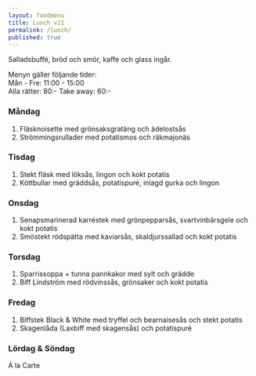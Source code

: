 ```yaml
---
layout: foodmenu
title: Lunch v21
permalink: /lunch/
published: true
---
```

Salladsbuffé, bröd och smör, kaffe och glass ingår.

Menyn gäller följande tider:  
Mån - Fre: 11:00 - 15:00  
Alla rätter: 80:- Take away: 60:-

### Måndag

1. Fläsknoisette med grönsaksgratäng och ädelostsås
2. Strömmingsrullader med potatismos och räkmajonäs

### Tisdag

1. Stekt fläsk med löksås, lingon och kokt potatis
2. Köttbullar med gräddsås, potatispuré, inlagd gurka och lingon

### Onsdag

1. Senapsmarinerad karréstek med grönpepparsås, svartvinbärsgele och kokt potatis
2. Smöstekt rödspätta med kaviarsås, skaldjurssallad och kokt potatis

### Torsdag

1. Sparrissoppa + tunna pannkakor med sylt och grädde
2. Biff Lindström med rödvinssås, grönsaker och kokt potatis

### Fredag

1. Biffstek Black & White med tryffel och bearnaisesås och stekt potatis
2. Skagenlåda (Laxbiff med skagensås) och potatispuré

### Lördag & Söndag

Á la Carte
